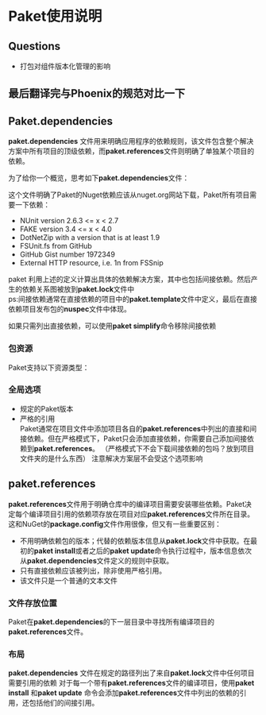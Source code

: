 # Paket使用说明
## Questions

* 打包对组件版本化管理的影响
## 最后翻译完与Phoenix的规范对比一下
## Paket.dependencies
**paket.dependencies** 文件用来明确应用程序的依赖规则，该文件包含整个解决方案中所有项目的顶级依赖，而**paket.references**文件则明确了单独某个项目的依赖。    

为了给你一个概览，思考如下**paket.dependencies**文件：    

这个文件明确了Paket的Nuget依赖应该从nuget.org网站下载，Paket所有项目需要一下依赖：    
* NUnit version 2.6.3 <= x < 2.7 
* FAKE version 3.4 <= x < 4.0 
* DotNetZip with a version that is at least 1.9 
* FSUnit.fs from GitHub
* GitHub Gist number 1972349 
* External HTTP resource, i.e. 1n from FSSnip    

paket 利用上述的定义计算出具体的依赖解决方案，其中也包括间接依赖。然后产生的依赖关系图被放到**paket.lock**文件中    
ps:间接依赖通常在直接依赖的项目中的**paket.template**文件中定义，最后在直接依赖项目发布包的**nuspec**文件中体现。

如果只需列出直接依赖，可以使用**paket simplify**命令移除间接依赖    
### 包资源
Paket支持以下资源类型：    
### 全局选项
* 规定的Paket版本
* 严格的引用    
Paket通常在项目文件中添加项目各自的**paket.references**中列出的直接和间接依赖。但在严格模式下，Paket只会添加直接依赖，你需要自己添加间接依赖到**paket.references**。 （严格模式下不会下载间接依赖的包吗？放到项目文件夹的是什么东西） 
注意解决方案层不会受这个选项影响

## paket.references
**paket.references**文件用于明确仓库中的编译项目需要安装哪些依赖。Paket决定每个编译项目引用的依赖项存放在项目对应**paket.references**文件所在目录。    
这和NuGet的**package.config**文件作用很像，但又有一些重要区别：    
* 不用明确依赖包的版本；代替的依赖版本信息从**paket.lock**文件中获取。在最初的**paket install**或者之后的**paket update**命令执行过程中，版本信息依次从**paket.dependencies**文件定义的规则中获取。    
* 只有直接依赖应该被列出，除非使用严格引用。    
* 该文件只是一个普通的文本文件    

### 文件存放位置
Paket在**paket.dependencies**的下一层目录中寻找所有编译项目的**paket.references**文件。
### 布局
**paket.dependencies** 文件在规定的路径列出了来自**paket.lock**文件中任何项目需要引用的依赖
对于每一个带有**paket.references**文件的编译项目，使用**paket install** 和**paket update** 命令会添加**paket.references**文件中列出的依赖的引用，还包括他们的间接引用。